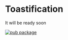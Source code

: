 # Toastification

It will be ready soon

[![pub package](https://img.shields.io/pub/v/toastification?color=blue&style=plastic)](https://pub.dartlang.org/packages/toastification)